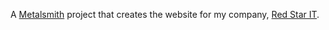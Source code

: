 A [Metalsmith](http://www.metalsmith.io) project that creates the website for my company, [Red Star IT](http://www.redstar.be).